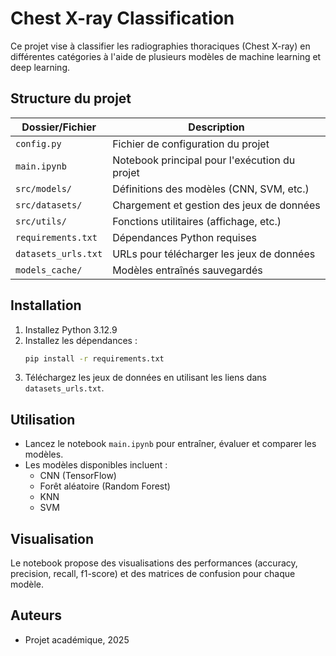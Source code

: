 # Chest X-ray Classification

Ce projet vise à classifier les radiographies thoraciques (Chest X-ray) en différentes catégories à l'aide de plusieurs modèles de machine learning et deep learning.

## Structure du projet

| Dossier/Fichier         | Description                                      |
|------------------------|--------------------------------------------------|
| `config.py`            | Fichier de configuration du projet               |
| `main.ipynb`           | Notebook principal pour l'exécution du projet    |
| `src/models/`          | Définitions des modèles (CNN, SVM, etc.)        |
| `src/datasets/`        | Chargement et gestion des jeux de données        |
| `src/utils/`           | Fonctions utilitaires (affichage, etc.)         |
| `requirements.txt`     | Dépendances Python requises                     |
| `datasets_urls.txt`    | URLs pour télécharger les jeux de données        |
| `models_cache/`        | Modèles entraînés sauvegardés                   |

## Installation

1. Installez Python 3.12.9
2. Installez les dépendances :
   ```bash
   pip install -r requirements.txt
   ```
3. Téléchargez les jeux de données en utilisant les liens dans `datasets_urls.txt`.

## Utilisation

- Lancez le notebook `main.ipynb` pour entraîner, évaluer et comparer les modèles.
- Les modèles disponibles incluent :
  - CNN (TensorFlow)
  - Forêt aléatoire (Random Forest)
  - KNN
  - SVM

## Visualisation

Le notebook propose des visualisations des performances (accuracy, precision, recall, f1-score) et des matrices de confusion pour chaque modèle.

## Auteurs
- Projet académique, 2025
